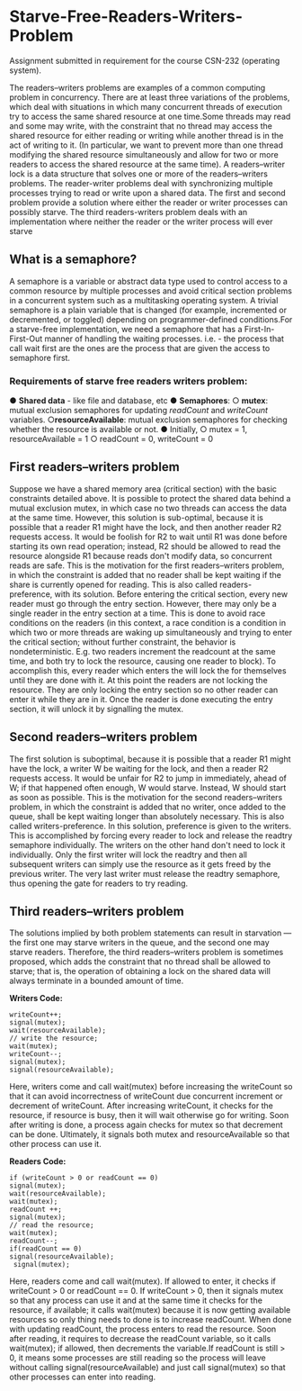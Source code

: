 # Starve-Free-Readers-Writers-Problem
Assignment submitted in requirement for the course CSN-232 (operating system).

The readers–writers problems are examples of a common computing problem in concurrency. There are at least three variations of the problems, which deal with situations in which many concurrent threads of execution try to access the same shared resource at one time.Some threads may read and some may write, with the constraint that no thread may access the shared resource for either reading or writing while another thread is in the act of writing to it. (In particular, we want to prevent more than one thread modifying the shared resource simultaneously and allow for two or more readers to access the shared resource at the same time). A readers–writer lock is a data structure that solves one or more of the readers–writers problems.
The reader-writer problems deal with synchronizing multiple processes trying to read or write upon a shared data. The first and second problem provide a solution where either the reader or writer processes can possibly starve. The third readers-writers problem deals with an implementation where neither the reader or the writer process will ever starve

## What is a semaphore?
A semaphore is a variable or abstract data type used to control access to a common resource by multiple processes and avoid critical section problems in a concurrent system such as a multitasking operating system. A trivial semaphore is a plain variable that is changed (for example, incremented or decremented, or toggled) depending on programmer-defined conditions.For a starve-free implementation, we need a semaphore that has a First-In-First-Out manner of handling the waiting processes. i.e. - the process that call wait first are the ones are the process that are given the access to semaphore first.

### Requirements of starve free readers writers problem:

● **Shared data** - like file and database, etc
● **Semaphores**:
○ **mutex**: mutual exclusion semaphores for updating *readCount* and *writeCount* variables.
○**resourceAvailable**: mutual exclusion semaphores for
checking whether the resource is available or not.
● Initially,
○ mutex = 1, resourceAvailable = 1
○ readCount = 0, writeCount = 0

## First readers–writers problem

Suppose we have a shared memory area (critical section) with the basic constraints detailed above. It is possible to protect the shared data behind a mutual exclusion mutex, in which case no two threads can access the data at the same time. However, this solution is sub-optimal, because it is possible that a reader R1 might have the lock, and then another reader R2 requests access. It would be foolish for R2 to wait until R1 was done before starting its own read operation; instead, R2 should be allowed to read the resource alongside R1 because reads don't modify data, so concurrent reads are safe. This is the motivation for the first readers–writers problem, in which the constraint is added that no reader shall be kept waiting if the share is currently opened for reading. This is also called readers-preference, with its solution.
Before entering the critical section, every new reader must go through the entry section. However, there may only be a single reader in the entry section at a time. This is done to avoid race conditions on the readers (in this context, a race condition is a condition in which two or more threads are waking up simultaneously and trying to enter the critical section; without further constraint, the behavior is nondeterministic. E.g. two readers increment the readcount at the same time, and both try to lock the resource, causing one reader to block). To accomplish this, every reader which enters the <ENTRY Section> will lock the <ENTRY Section> for themselves until they are done with it. At this point the readers are not locking the resource. They are only locking the entry section so no other reader can enter it while they are in it. Once the reader is done executing the entry section, it will unlock it by signalling the mutex.
    
##  Second readers–writers problem
The first solution is suboptimal, because it is possible that a reader R1 might have the lock, a writer W be waiting for the lock, and then a reader R2 requests access. It would be unfair for R2 to jump in immediately, ahead of W; if that happened often enough, W would starve. Instead, W should start as soon as possible. This is the motivation for the second readers–writers problem, in which the constraint is added that no writer, once added to the queue, shall be kept waiting longer than absolutely necessary. This is also called writers-preference.
In this solution, preference is given to the writers. This is accomplished by forcing every reader to lock and release the readtry semaphore individually. The writers on the other hand don't need to lock it individually. Only the first writer will lock the readtry and then all subsequent writers can simply use the resource as it gets freed by the previous writer. The very last writer must release the readtry semaphore, thus opening the gate for readers to try reading.
    
## Third readers–writers problem
The solutions implied by both problem statements can result in starvation — the first one may starve writers in the queue, and the second one may starve readers. Therefore, the third readers–writers problem is sometimes proposed, which adds the constraint that no thread shall be allowed to starve; that is, the operation of obtaining a lock on the shared data will always terminate in a bounded amount of time.
    
 **Writers Code:**
```wait(mutex);
writeCount++;
signal(mutex);
wait(resourceAvailable);
// write the resource;
wait(mutex);
writeCount--;
signal(mutex);
signal(resourceAvailable);
  ```

 Here, writers come and call wait(mutex) before increasing the
writeCount so that it can avoid incorrectness of writeCount due
concurrent increment or decrement of writeCount. After
increasing writeCount, it checks for the resource, if resource is
busy, then it will wait otherwise go for writing.
Soon after writing is done, a process again checks for mutex so
that decrement can be done. Ultimately, it signals both mutex
and resourceAvailable so that other process can use it.
    
 **Readers Code:**
```wait(mutex);
if (writeCount > 0 or readCount == 0)
signal(mutex);
wait(resourceAvailable);
wait(mutex);
readCount ++;
signal(mutex);
// read the resource;
wait(mutex);
readCount--;
if(readCount == 0)
signal(resourceAvailable);
 signal(mutex);
   ```
Here, readers come and call wait(mutex). If allowed to enter, it
checks if writeCount > 0 or readCount == 0.
If writeCount > 0, then it signals mutex so that any process can
use it and at the same time it checks for the resource, if
available; it calls wait(mutex) because it is now getting available
resources so only thing needs to done is to increase readCount.
When done with updating readCount, the process enters to
read the resource.
Soon after reading, it requires to decrease the readCount
variable, so it calls wait(mutex); if allowed, then decrements the
variable.If readCount is still > 0, it means some processes are still
reading so the process will leave without calling
signal(resourceAvailable) and just call signal(mutex) so that
other processes can enter into reading.
    
    


